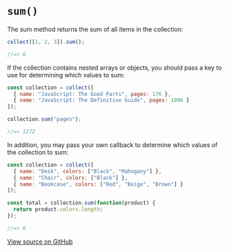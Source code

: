 # `sum()`

The sum method returns the sum of all items in the collection:

```js
collect([1, 2, 3]).sum();

//=> 6
```

If the collection contains nested arrays or objects, you should pass a key to use for determining which values to sum:

```js
const collection = collect([
  { name: "JavaScript: The Good Parts", pages: 176 },
  { name: "JavaScript: The Definitive Guide", pages: 1096 }
]);

collection.sum("pages");

//=> 1272
```

In addition, you may pass your own callback to determine which values of the collection to sum:

```js
const collection = collect([
  { name: "Desk", colors: ["Black", "Mahogany"] },
  { name: "Chair", colors: ["Black"] },
  { name: "Bookcase", colors: ["Red", "Beige", "Brown"] }
]);

const total = collection.sum(function(product) {
  return product.colors.length;
});

//=> 6
```




[View source on GitHub](https://github.com/ecrmnn/collect.js/blob/master/src/methods/sum.js)